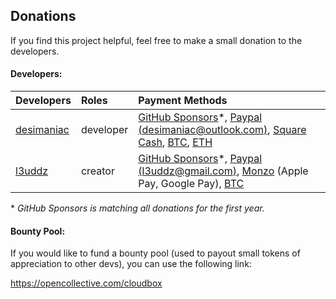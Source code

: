 ## Donations

If you find this project helpful, feel free to make a small donation to the developers.

#### Developers:

| Developers                                  | Roles              | Payment Methods                                                                                                                                                                                                                                                                      |
|:------------------------------------------- |:------------------ |:------------------------------------------------------------------------------------------------------------------------------------------------------------------------------------------------------------------------------------------------------------------------------------ |
| [desimaniac](https://github.com/desimaniac) | developer         | [GitHub Sponsors](https://github.com/sponsors/desimaniac)\*, [Paypal (desimaniac@outlook.com)](https://www.paypal.me/desimaniac123), [Square Cash](https://cash.me/$desimaniac), [BTC](https://en.cryptobadges.io/donate/3Jz922kDLQwjnFh986igeEmc72c8Hh5T3Y), [ETH](https://en.cryptobadges.io/donate/0xE50B388Aa66593153801e4ff99bA23737c888BF9) |
| [l3uddz](https://github.com/l3uddz)         | creator  | [GitHub Sponsors](https://github.com/sponsors/l3uddz)\*, [Paypal (l3uddz@gmail.com)](https://www.paypal.me/l3uddz), [Monzo](https://monzo.me/today) (Apple Pay, Google Pay), [BTC](https://en.cryptobadges.io/donate/3CiHME1HZQsNNcDL6BArG7PbZLa8zUUgjL)                                                                                      |

\* _GitHub Sponsors is matching all donations for the first year._

#### Bounty Pool:

If you would like to fund a bounty pool (used to payout small tokens of appreciation to other devs), you can use the following link:

<https://opencollective.com/cloudbox>
